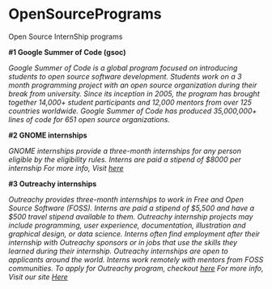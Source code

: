# OpenSourcePrograms
Open Source InternShip programs


**#1 Google Summer of Code (gsoc)**

*Google Summer of Code is a global program focused on introducing students to open source software development. Students work on a 3 month programming project with an open source organization during their break from university.
Since its inception in 2005, the program has brought together 14,000+ student participants and 12,000 mentors from over 125 countries worldwide. Google Summer of Code has produced 35,000,000+ lines of code for 651 open source organizations.*

**#2 GNOME internships**

*GNOME internships provide a three-month internships for any person eligible by the eligibility rules. Interns are paid a stipend of $8000 per internship*
*For more info, Visit [here](https://wiki.gnome.org/Internships)*

**#3 Outreachy internships**

*Outreachy provides three-month internships to work in Free and Open Source Software (FOSS). Interns are paid a stipend of $5,500 and have a $500 travel stipend available to them. Outreachy internship projects may include programming, user experience, documentation, illustration and graphical design, or data science. Interns often find employment after their internship with Outreachy sponsors or in jobs that use the skills they learned during their internship.*
*Outreachy internships are open to applicants around the world. Interns work remotely with mentors from FOSS communities.*
*To apply for Outreachy program, checkout [here](https://www.outreachy.org/apply/)*
*For more info, Visit our site [Here](https://www.outreachy.org/)*
